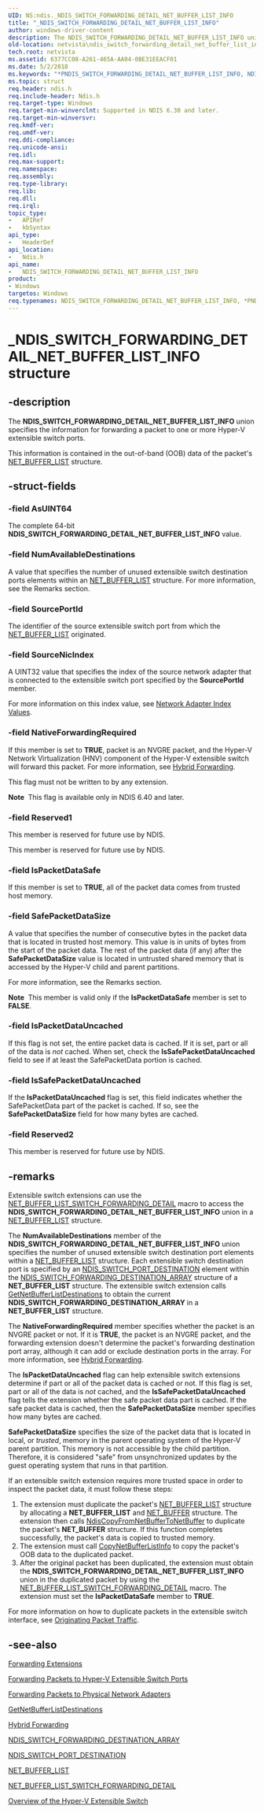 ```yaml
---
UID: NS:ndis._NDIS_SWITCH_FORWARDING_DETAIL_NET_BUFFER_LIST_INFO
title: "_NDIS_SWITCH_FORWARDING_DETAIL_NET_BUFFER_LIST_INFO"
author: windows-driver-content
description: The NDIS_SWITCH_FORWARDING_DETAIL_NET_BUFFER_LIST_INFO union specifies the information for forwarding a packet to one or more Hyper-V extensible switch ports.
old-location: netvista\ndis_switch_forwarding_detail_net_buffer_list_info.htm
tech.root: netvista
ms.assetid: 6377CC08-A261-465A-AA04-0BE31EEACF01
ms.date: 5/2/2018
ms.keywords: "*PNDIS_SWITCH_FORWARDING_DETAIL_NET_BUFFER_LIST_INFO, NDIS_SWITCH_FORWARDING_DETAIL_NET_BUFFER_LIST_INFO, NDIS_SWITCH_FORWARDING_DETAIL_NET_BUFFER_LIST_INFO union [Network Drivers Starting with Windows Vista], PNDIS_SWITCH_FORWARDING_DETAIL_NET_BUFFER_LIST_INFO, PNDIS_SWITCH_FORWARDING_DETAIL_NET_BUFFER_LIST_INFO union pointer [Network Drivers Starting with Windows Vista], _NDIS_SWITCH_FORWARDING_DETAIL_NET_BUFFER_LIST_INFO, ndis/NDIS_SWITCH_FORWARDING_DETAIL_NET_BUFFER_LIST_INFO, ndis/PNDIS_SWITCH_FORWARDING_DETAIL_NET_BUFFER_LIST_INFO, netvista.ndis_switch_forwarding_detail_net_buffer_list_info"
ms.topic: struct
req.header: ndis.h
req.include-header: Ndis.h
req.target-type: Windows
req.target-min-winverclnt: Supported in NDIS 6.30 and later.
req.target-min-winversvr: 
req.kmdf-ver: 
req.umdf-ver: 
req.ddi-compliance: 
req.unicode-ansi: 
req.idl: 
req.max-support: 
req.namespace: 
req.assembly: 
req.type-library: 
req.lib: 
req.dll: 
req.irql: 
topic_type:
-	APIRef
-	kbSyntax
api_type:
-	HeaderDef
api_location:
-	Ndis.h
api_name:
-	NDIS_SWITCH_FORWARDING_DETAIL_NET_BUFFER_LIST_INFO
product:
- Windows
targetos: Windows
req.typenames: NDIS_SWITCH_FORWARDING_DETAIL_NET_BUFFER_LIST_INFO, *PNDIS_SWITCH_FORWARDING_DETAIL_NET_BUFFER_LIST_INFO
---
```


# _NDIS_SWITCH_FORWARDING_DETAIL_NET_BUFFER_LIST_INFO structure


## -description



The <b>NDIS_SWITCH_FORWARDING_DETAIL_NET_BUFFER_LIST_INFO</b> union specifies the information for forwarding a packet to one or more Hyper-V extensible switch ports. 

This information is contained in the out-of-band (OOB) data of the packet's  <a href="https://msdn.microsoft.com/library/windows/hardware/ff568388">NET_BUFFER_LIST</a> structure.




## -struct-fields




### -field AsUINT64

The complete 64-bit <b>NDIS_SWITCH_FORWARDING_DETAIL_NET_BUFFER_LIST_INFO</b> value.




### -field NumAvailableDestinations

A value that specifies the number of unused extensible switch destination ports elements within an <a href="https://msdn.microsoft.com/library/windows/hardware/ff568388">NET_BUFFER_LIST</a> structure. For more information, see the Remarks section.


### -field SourcePortId

The identifier of the source extensible switch port from which the <a href="https://msdn.microsoft.com/library/windows/hardware/ff568388">NET_BUFFER_LIST</a> originated. 


### -field SourceNicIndex

A UINT32 value that specifies the index of the source network adapter that is connected to the extensible switch port specified by the <b>SourcePortId</b> member.

For more information on this index value, see <a href="https://msdn.microsoft.com/969333DA-0282-474B-8D56-72CD623C5329">Network Adapter Index Values</a>.


### -field NativeForwardingRequired

If this member is set to <b>TRUE</b>, packet is an NVGRE packet, and the Hyper-V Network Virtualization (HNV) component of the Hyper-V extensible switch will forward this packet. For more information, see <a href="https://docs.microsoft.com/windows-hardware/drivers/network/hybrid-forwarding">Hybrid Forwarding</a>.

This flag must not be written to by any extension.<div class="alert"><b>Note</b>  This flag is available only in NDIS 6.40 and later.</div>


### -field Reserved1

This member is reserved for future use by NDIS.

This member is reserved for future use by NDIS.


### -field IsPacketDataSafe

If this member is set to <b>TRUE</b>, all of the packet data comes from trusted
    host memory. 



### -field SafePacketDataSize

A value that specifies the number of consecutive bytes in the packet data that is located in  trusted host memory. This value is in units of bytes from the start of the packet data. The rest of the packet data (if any) after the <b>SafePacketDataSize</b> value is located in untrusted
    shared memory that is accessed by the Hyper-V child and parent partitions.


For more information, see the Remarks section.

<div class="alert"><b>Note</b>  This member is valid only if the <b>IsPacketDataSafe</b> member is set to <b>FALSE</b>.</div>

### -field IsPacketDataUncached

If this flag is not set, the entire packet data is cached. If it is set, part or all of the data is *not* cached. When set, check the **IsSafePacketDataUncached** field to see if at least the SafePacketData portion is cached.

### -field IsSafePacketDataUncached

If the **IsPacketDataUncached** flag is set, this field indicates whether the SafePacketData part of the packet is cached. If so, see the **SafePacketDataSize** field for how many bytes are cached.

### -field Reserved2

This member is reserved for future use by NDIS.


## -remarks



Extensible switch extensions can use the <a href="https://msdn.microsoft.com/library/windows/hardware/hh598259">NET_BUFFER_LIST_SWITCH_FORWARDING_DETAIL</a> macro to access the <b>NDIS_SWITCH_FORWARDING_DETAIL_NET_BUFFER_LIST_INFO</b> union in a <a href="https://msdn.microsoft.com/library/windows/hardware/ff568388">NET_BUFFER_LIST</a> structure.

The <b>NumAvailableDestinations</b> member of the <b>NDIS_SWITCH_FORWARDING_DETAIL_NET_BUFFER_LIST_INFO</b> union specifies the number of unused extensible switch destination port elements within a <a href="https://msdn.microsoft.com/library/windows/hardware/ff568388">NET_BUFFER_LIST</a> structure. Each extensible switch destination port is specified by an <a href="https://msdn.microsoft.com/library/windows/hardware/hh598224">NDIS_SWITCH_PORT_DESTINATION</a> element within the <a href="https://msdn.microsoft.com/library/windows/hardware/hh598210">NDIS_SWITCH_FORWARDING_DESTINATION_ARRAY</a> structure of a <b>NET_BUFFER_LIST</b> structure. The extensible switch extension calls <a href="https://msdn.microsoft.com/55B5C0B4-5359-410B-9110-79EDDBA3010C">GetNetBufferListDestinations</a> to obtain the current <b>NDIS_SWITCH_FORWARDING_DESTINATION_ARRAY</b> in a <b>NET_BUFFER_LIST</b> structure.

The <b>NativeForwardingRequired</b> member specifies whether the packet is an NVGRE packet or not. If it is <b>TRUE</b>, the packet is an NVGRE packet, and the forwarding extension doesn't determine the packet's forwarding destination port array, although it can add or exclude destination ports in the array. For more information, see <a href="https://docs.microsoft.com/windows-hardware/drivers/network/hybrid-forwarding">Hybrid Forwarding</a>.

The **IsPacketDataUncached** flag can help extensible switch extensions determine if part or all of the packet data is cached or not. If this flag is set, part or all of the data is *not* cached, and the **IsSafePacketDataUncached** flag tells the extension whether the safe packet data part is cached. If the safe packet data is cached, then the **SafePacketDataSize** member specifies how many bytes are cached.

<b>SafePacketDataSize</b> specifies the size of the packet data that is located in local, or <i>trusted</i>, memory in the parent operating system of the Hyper-V parent partition. This memory is not accessible by the child partition. Therefore, it  is considered "safe" from unsynchronized updates by the guest operating system that runs in that partition. 

If an extensible switch extension requires more trusted space in order to inspect the packet data, it must follow these steps:

<ol>
<li>
The extension must duplicate the packet's <a href="https://msdn.microsoft.com/library/windows/hardware/ff568388">NET_BUFFER_LIST</a> structure by allocating  a <b>NET_BUFFER_LIST</b> and <a href="https://msdn.microsoft.com/library/windows/hardware/ff568376">NET_BUFFER</a> structure. The extension then calls <a href="https://msdn.microsoft.com/library/windows/hardware/ff561718">NdisCopyFromNetBufferToNetBuffer</a> to duplicate the packet's <b>NET_BUFFER</b> structure. If this function completes successfully, the packet's data is copied to trusted memory.

</li>
<li>
The extension must call <a href="https://msdn.microsoft.com/5CC345FA-C3EF-4122-8E9C-6EA27B20DD5A">CopyNetBufferListInfo</a> to copy the packet's OOB data to the duplicated packet.

</li>
<li>
After the original packet has been duplicated, the extension must obtain the <b>NDIS_SWITCH_FORWARDING_DETAIL_NET_BUFFER_LIST_INFO</b> union in the duplicated packet by using the <a href="https://msdn.microsoft.com/library/windows/hardware/hh598259">NET_BUFFER_LIST_SWITCH_FORWARDING_DETAIL</a> macro. The extension must set the <b>IsPacketDataSafe</b> member to <b>TRUE</b>.

</li>
</ol>
For more information on how to duplicate packets in the extensible switch interface, see <a href="https://msdn.microsoft.com/613C7E82-387D-47AE-A699-A799087D3C1D">Originating Packet Traffic</a>.




## -see-also




<b></b>



<a href="https://msdn.microsoft.com/7ABBB3F3-66F5-4651-8A5A-94940F3FD82D">Forwarding Extensions</a>



<a href="https://msdn.microsoft.com/C8DA9064-21EE-45F4-BE6D-D24851C5480B">Forwarding Packets to Hyper-V Extensible Switch Ports</a>



<a href="https://msdn.microsoft.com/14A78DB2-6643-471D-97B9-4D8524EC3E73">Forwarding Packets to Physical Network Adapters</a>



<a href="https://msdn.microsoft.com/55B5C0B4-5359-410B-9110-79EDDBA3010C">GetNetBufferListDestinations</a>



<a href="https://docs.microsoft.com/windows-hardware/drivers/network/hybrid-forwarding">Hybrid Forwarding</a>



<a href="https://msdn.microsoft.com/library/windows/hardware/hh598210">NDIS_SWITCH_FORWARDING_DESTINATION_ARRAY</a>



<a href="https://msdn.microsoft.com/library/windows/hardware/hh598224">NDIS_SWITCH_PORT_DESTINATION</a>



<a href="https://msdn.microsoft.com/library/windows/hardware/ff568388">NET_BUFFER_LIST</a>



<a href="https://msdn.microsoft.com/library/windows/hardware/hh598259">NET_BUFFER_LIST_SWITCH_FORWARDING_DETAIL</a>



<a href="https://msdn.microsoft.com/78181C72-FBFD-4860-A664-C297997D780F">Overview of the Hyper-V Extensible Switch</a>
 

 

